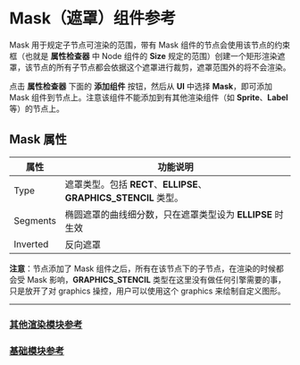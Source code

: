 # Mask（遮罩）组件参考

Mask 用于规定子节点可渲染的范围，带有 Mask 组件的节点会使用该节点的约束框（也就是 **属性检查器** 中 Node 组件的 **Size** 规定的范围）创建一个矩形渲染遮罩，该节点的所有子节点都会依据这个遮罩进行裁剪，遮罩范围外的将不会渲染。

<!-- ![](mask/mask.png) -->

点击 **属性检查器** 下面的 **添加组件** 按钮，然后从 **UI** 中选择 **Mask**，即可添加 Mask 组件到节点上。注意该组件不能添加到有其他渲染组件（如 **Sprite**、**Label** 等）的节点上。

<!-- 遮罩的脚本接口请参考 [Mask API](../../../api/zh/classes/Mask.html)。 -->

## Mask 属性

| 属性  |   功能说明           |
| -------------- | ----------- |
| Type           | 遮罩类型。包括 **RECT**、**ELLIPSE**、**GRAPHICS_STENCIL** <!--、**IMAGE_STENCIL** 三种-->类型。|
| Segments      | 椭圆遮罩的曲线细分数，只在遮罩类型设为 **ELLIPSE** 时生效 |
| Inverted       | 反向遮罩

**注意**：节点添加了 Mask 组件之后，所有在该节点下的子节点，在渲染的时候都会受 Mask 影响，**GRAPHICS_STENCIL** 类型在这里没有做任何引擎需要的事，只是放开了对 graphics 操控，用户可以使用这个 graphics 来绘制自定义图形。

---

### [**其他渲染模块参考**](render-component.md)

### [**基础模块参考**](base-component.md)
